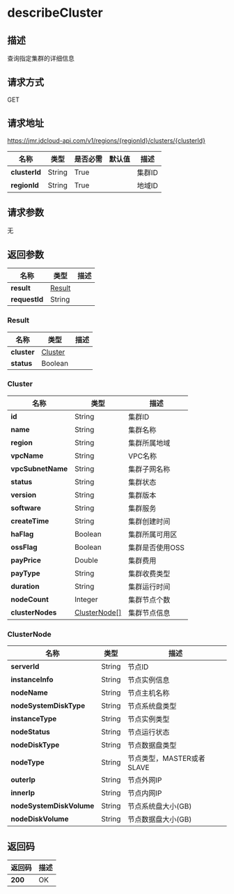 # describeCluster


## 描述
查询指定集群的详细信息


## 请求方式
GET

## 请求地址
https://jmr.jdcloud-api.com/v1/regions/{regionId}/clusters/{clusterId}

|名称|类型|是否必需|默认值|描述|
|---|---|---|---|---|
|**clusterId**|String|True| |集群ID|
|**regionId**|String|True| |地域ID|

## 请求参数
无


## 返回参数
|名称|类型|描述|
|---|---|---|
|**result**|[Result](#result)| |
|**requestId**|String| |

### <div id="Result">Result</div>
|名称|类型|描述|
|---|---|---|
|**cluster**|[Cluster](#cluster)| |
|**status**|Boolean| |
### <div id="Cluster">Cluster</div>
|名称|类型|描述|
|---|---|---|
|**id**|String|集群ID|
|**name**|String|集群名称|
|**region**|String|集群所属地域|
|**vpcName**|String|VPC名称|
|**vpcSubnetName**|String|集群子网名称|
|**status**|String|集群状态|
|**version**|String|集群版本|
|**software**|String|集群服务|
|**createTime**|String|集群创建时间|
|**haFlag**|Boolean|集群所属可用区|
|**ossFlag**|Boolean|集群是否使用OSS|
|**payPrice**|Double|集群费用|
|**payType**|String|集群收费类型|
|**duration**|String|集群运行时间|
|**nodeCount**|Integer|集群节点个数|
|**clusterNodes**|[ClusterNode[]](#clusternode)|集群节点信息|
### <div id="ClusterNode">ClusterNode</div>
|名称|类型|描述|
|---|---|---|
|**serverId**|String|节点ID|
|**instanceInfo**|String|节点实例信息|
|**nodeName**|String|节点主机名称|
|**nodeSystemDiskType**|String|节点系统盘类型|
|**instanceType**|String|节点实例类型|
|**nodeStatus**|String|节点运行状态|
|**nodeDiskType**|String|节点数据盘类型|
|**nodeType**|String|节点类型，MASTER或者SLAVE|
|**outerIp**|String|节点外网IP|
|**innerIp**|String|节点内网IP|
|**nodeSystemDiskVolume**|String|节点系统盘大小(GB)|
|**nodeDiskVolume**|String|节点数据盘大小(GB)|

## 返回码
|返回码|描述|
|---|---|
|**200**|OK|
